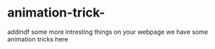 # animation-trick-

addindf some more intresting things on your webpage we have some animation tricks here 
